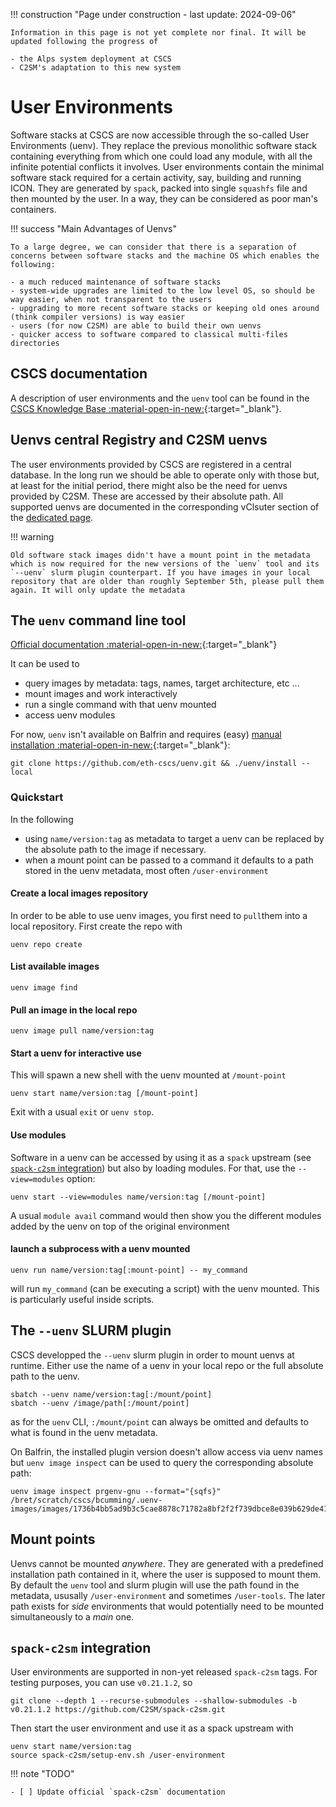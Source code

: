 !!! construction "Page under construction - last update: 2024-09-06"

    Information in this page is not yet complete nor final. It will be updated following the progress of

    - the Alps system deployment at CSCS
    - C2SM's adaptation to this new system

# User Environments

Software stacks at CSCS are now accessible through the so-called User Environments (uenv). They replace the previous monolithic software stack containing everything from which one could load any module, with all the infinite potential conflicts it involves. User environments contain the minimal software stack required for a certain activity, say, building and running ICON. They are generated by `spack`, packed into single `squashfs` file and then mounted by the user. In a way, they can be considered as poor man's containers.

!!! success "Main Advantages of Uenvs"

    To a large degree, we can consider that there is a separation of concerns between software stacks and the machine OS which enables the following:

    - a much reduced maintenance of software stacks
    - system-wide upgrades are limited to the low level OS, so should be way easier, when not transparent to the users
    - upgrading to more recent software stacks or keeping old ones around (think compiler versions) is way easier
    - users (for now C2SM) are able to build their own uenvs
    - quicker access to software compared to classical multi-files directories
    
## CSCS documentation

A description of user environments and the `uenv` tool can be found in the [CSCS Knowledge Base :material-open-in-new:](https://confluence.cscs.ch/display/KB/UENV+user+environments){:target="_blank"}. 

## Uenvs central Registry and C2SM uenvs

The user environments provided by CSCS are registered in a central database. In the long run we should be able to operate only with those but, at least for the initial period, there might also be the need for uenvs provided by C2SM. These are accessed by their absolute path. All supported uenvs are documented in the corresponding vClsuter section of the [dedicated page](vclusters.md).

!!! warning

    Old software stack images didn't have a mount point in the metadata which is now required for the new versions of the `uenv` tool and its `--uenv` slurm plugin counterpart. If you have images in your local repository that are older than roughly September 5th, please pull them again. It will only update the metadata 

## The `uenv` command line tool

[Official documentation :material-open-in-new:](https://eth-cscs.github.io/uenv/){:target="_blank"}

It can be used to

- query images by metadata: tags, names, target architecture, etc ...
- mount images and work interactively
- run a single command with that uenv mounted
- access uenv modules
 
For now, `uenv` isn't available on Balfrin and requires (easy) [manual installation :material-open-in-new:](https://eth-cscs.github.io/uenv/#getting-uenv){:target="_blank"}:
```shell
git clone https://github.com/eth-cscs/uenv.git && ./uenv/install --local
```

### Quickstart

In the following
- using `name/version:tag` as metadata to target a uenv can be replaced by the absolute path to the image if necessary.
- when a mount point can be passed to a command it defaults to a path stored in the uenv metadata, most often `/user-environment`


#### Create a local images repository 
In order to be able to use uenv images, you first need to `pull`them into a local repository. First create the repo with
```shell
uenv repo create
```

#### List available images
```shell
uenv image find
```

#### Pull an image in the local repo
```shell
uenv image pull name/version:tag
```

#### Start a uenv for interactive use
This will spawn a new shell with the uenv mounted at `/mount-point`
```shell
uenv start name/version:tag [/mount-point]
```
Exit with a usual `exit` or `uenv stop`.

#### Use modules
Software in a uenv can be accessed by using it as a `spack` upstream (see [`spack-c2sm` integration](#spack-c2sm-integration)) but also by loading modules. For that, use the `--view=modules` option:
```shell
uenv start --view=modules name/version:tag [/mount-point]
```
A usual `module avail` command would then show you the different modules added by the uenv on top of the original environment

#### launch a subprocess with a uenv mounted
```shell
uenv run name/version:tag[:mount-point] -- my_command
```
will run `my_command` (can be executing a script) with the uenv mounted. This is particularly useful inside scripts. 

## The `--uenv` SLURM plugin

CSCS developped the `--uenv` slurm plugin in order to mount uenvs at runtime. Either use the name of a uenv in your local repo or the full absolute path to the uenv.

```shell
sbatch --uenv name/version:tag[:/mount/point]
sbatch --uenv /image/path[:/mount/point]
```

as for the `uenv` CLI, `:/mount/point` can always be omitted and defaults to what is found in the uenv metadata. 

On Balfrin, the installed plugin version doesn't allow access via uenv names but `uenv image inspect` can be used to query the corresponding absolute path:

```shell
uenv image inspect prgenv-gnu --format="{sqfs}"
/bret/scratch/cscs/bcumming/.uenv-images/images/1736b4bb5ad9b3c5cae8878c71782a8bf2f2f739dbce8e039b629de418cb4dab/store.squashfs
```

## Mount points

Uenvs cannot be mounted *anywhere*. They are generated with a predefined installation path contained in it, where the user is supposed to mount them. By default the `uenv` tool and slurm plugin will use the path found in the metadata, ususally `/user-environment` and sometimes `/user-tools`. The later path exists for *side* environments that would potentially need to be mounted simultaneously to a *main* one.

## `spack-c2sm` integration

User environments are supported in non-yet released `spack-c2sm` tags. For testing purposes, you can use `v0.21.1.2`, so
```shell
git clone --depth 1 --recurse-submodules --shallow-submodules -b v0.21.1.2 https://github.com/C2SM/spack-c2sm.git
```
Then start the user environment and use it as a spack upstream with
```shell
uenv start name/version:tag
source spack-c2sm/setup-env.sh /user-environment
``` 

!!! note "TODO"

    - [ ] Update official `spack-c2sm` documentation

